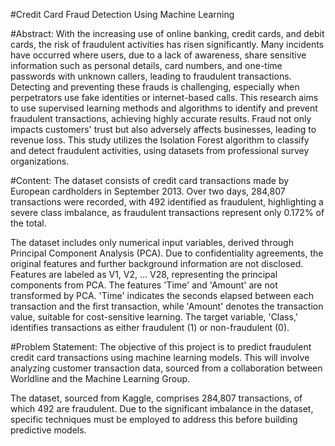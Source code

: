 #Credit Card Fraud Detection Using Machine Learning

#Abstract: 
With the increasing use of online banking, credit cards, and debit cards, the risk of fraudulent activities has risen significantly. Many incidents have occurred where users, due to a lack of awareness, share sensitive information such as personal details, card numbers, and one-time passwords with unknown callers, leading to fraudulent transactions. Detecting and preventing these frauds is challenging, especially when perpetrators use fake identities or internet-based calls. This research aims to use supervised learning methods and algorithms to identify and prevent fraudulent transactions, achieving highly accurate results. Fraud not only impacts customers' trust but also adversely affects businesses, leading to revenue loss. This study utilizes the Isolation Forest algorithm to classify and detect fraudulent activities, using datasets from professional survey organizations.

#Content: 
The dataset consists of credit card transactions made by European cardholders in September 2013. Over two days, 284,807 transactions were recorded, with 492 identified as fraudulent, highlighting a severe class imbalance, as fraudulent transactions represent only 0.172% of the total.

The dataset includes only numerical input variables, derived through Principal Component Analysis (PCA). Due to confidentiality agreements, the original features and further background information are not disclosed. Features are labeled as V1, V2, … V28, representing the principal components from PCA. The features 'Time' and 'Amount' are not transformed by PCA. 'Time' indicates the seconds elapsed between each transaction and the first transaction, while 'Amount' denotes the transaction value, suitable for cost-sensitive learning. The target variable, 'Class,' identifies transactions as either fraudulent (1) or non-fraudulent (0).

#Problem Statement: 
The objective of this project is to predict fraudulent credit card transactions using machine learning models. This will involve analyzing customer transaction data, sourced from a collaboration between Worldline and the Machine Learning Group.

The dataset, sourced from Kaggle, comprises 284,807 transactions, of which 492 are fraudulent. Due to the significant imbalance in the dataset, specific techniques must be employed to address this before building predictive models.
